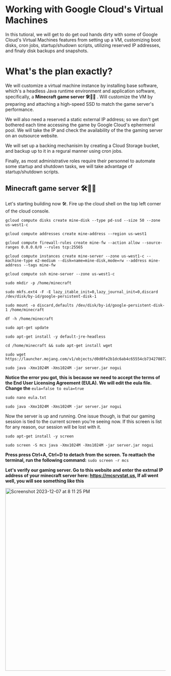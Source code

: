 # Working with Google Cloud's Virtual Machines
In this tutioral, we will get to do get oud hands dirty with some of Google Cloud's Virtual Machines features from setting up a VM, customizing boot disks, cron jobs, startup/shudown scripts, utilizing reserved IP addresses, and finaly disk backups and snapshots.
# What's the plan exactly?
We will customize a virtual machine instance by installing base software, which's a headless Java runtime environment and application software, specifically, a **Minecraft game server 🛠️🧱💎** . Will customize the VM by preparing and attaching a high-speed SSD to match the game server's performance. 

We will also need a reserved a static external IP address; so we don't get bothered each time accessing the game by Google Cloud's ephermeral pool. We will take the IP and check the availability of the the gaming server on an outsource website.

We will set up a backing mechanisim by creating a Cloud Storage bucket, and backup up to it in a regural manner using cron jobs.

Finally, as most administrative roles require their personnel to automate some startup and shutdown tasks, we will take advantage of startup/shutdown scripts.


## Minecraft game server 🛠️🧱💎
Let's starting building now 🛠️. Fire up the cloud shell on the top left corner of the cloud console.

```
gcloud compute disks create mine-disk --type pd-ssd --size 50 --zone us-west1-c
```

```
gcloud compute addresses create mine-address --region us-west1
```

```
gcloud compute firewall-rules create mine-fw --action allow --source-ranges 0.0.0.0/0 --rules tcp:25565
```

```
gcloud compute instances create mine-server --zone us-west1-c --machine-type e2-medium --disk=name=mine-disk,mode=rw --address mine-address --tags mine-fw
```

```
gcloud compute ssh mine-server --zone us-west1-c
```

```
sudo mkdir -p /home/minecraft
```

```
sudo mkfs.ext4 -F -E lazy_itable_init=0,lazy_journal_init=0,discard /dev/disk/by-id/google-persistent-disk-1
```

```
sudo mount -o discard,defaults /dev/disk/by-id/google-persistent-disk-1 /home/minecraft
```

```
df -h /home/minecraft
```

```
sudo apt-get update
```

```
sudo apt-get install -y default-jre-headless
```

```
cd /home/minecraft && sudo apt-get install wget
```

```
sudo wget https://launcher.mojang.com/v1/objects/d0d0fe2b1dc6ab4c65554cb734270872b72dadd6/server.jar
```

```
sudo java -Xmx1024M -Xms1024M -jar server.jar nogui
```

**Notice the error you got, this is because we need to accept the terms of the End User Licensing Agreement (EULA). We will edit the eula file. Change the** ```eula=false to eula=true```

```
sudo nano eula.txt
```

```
sudo java -Xmx1024M -Xms1024M -jar server.jar nogui
```

Now the server is up and running. One issue though, is that our gaming session is tied to the current screen you're seeing now. If this screen is list for any reason, our session will be lost with it.

```
sudo apt-get install -y screen
```

```
sudo screen -S mcs java -Xmx1024M -Xms1024M -jar server.jar nogui
```

**Press press Ctrl+A, Ctrl+D to detach from the screen. To reattach the terminal, run the following command:** ```sudo screen -r mcs```

**Let's verify our gaming server. Go to this website and enter the extrnal IP address of your minecraft server here: https://mcsrvstat.us, If all went well, you will see something like this**

<img width="572" alt="Screenshot 2023-12-07 at 8 11 25 PM" src="https://github.com/a-elfateh/GCP/assets/61758821/e1892bb0-47ef-4fa1-b543-9d57f4673bbf">



